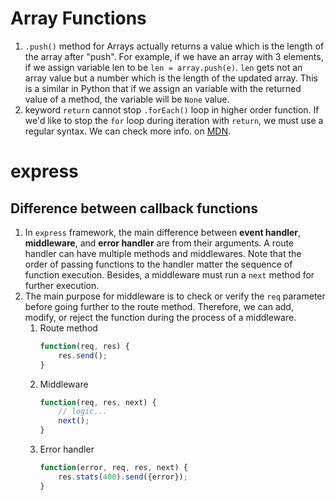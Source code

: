 # Array Functions
1. `.push()` method for Arrays actually returns a value which is the length of the array after "push". For example, if we have an array with 3 elements, if we assign variable len to be `len = array.push(e)`. `len` gets not an array value but a number which is the length of the updated array. This is a similar in Python that if we assign an variable with the returned value of a method, the variable will be `None` value. 
1. keyword `return` cannot stop `.forEach()` loop in higher order function. If we'd like to stop the `for` loop during iteration with `return`, we must use a regular syntax. We can check more info. on [MDN](https://developer.mozilla.org/en-US/docs/Web/JavaScript/Reference/Global_Objects/Array/forEach#Description).

# express
## Difference between callback functions
1. In `express` framework, the main difference between **event handler**, **middleware**, and **error handler** are from their arguments. A route handler can have multiple methods and middlewares. Note that the order of passing functions to the handler matter the sequence of function execution. Besides, a middleware must run a `next` method for further execution. 
1. The main purpose for middleware is to check or verify the `req` parameter before going further to the route method. Therefore, we can add, modify, or reject the function during the process of a middleware. 
    1. Route method  
        ```js 
        function(req, res) {
            res.send();
        }
        ```
    1. Middleware 
        ```js 
        function(req, res, next) {
            // logic...
            next();
        }
        ```
    1. Error handler
        ```js 
        function(error, req, res, next) {
            res.stats(400).send({error});
        }
        ```